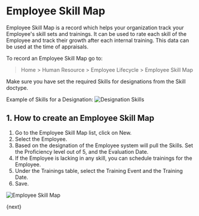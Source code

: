 # Employee Skill Map

Employee Skill Map is a record which helps your organization track your Employee's skill sets and trainings. It can be used to rate each skill of the Employee and track their growth after each internal training. This data can be used at the time of appraisals.

To record an Employee Skill Map go to:

> Home > Human Resource > Employee Lifecycle > Employee Skill Map

Make sure you have set the required Skills for designations from the Skill doctype.

Example of Skills for a Designation:
![Designation Skills]({{docs_base_url}}/v13/assets/img/human-resources/designation-skills.png)

## 1. How to create an Employee Skill Map

1. Go to the Employee Skill Map list, click on New.
1. Select the Employee.
1. Based on the designation of the Employee system will pull the Skills. Set the Proficiency level out of 5, and the Evaluation Date.
1. If the Employee is lacking in any skill, you can schedule trainings for the Employee.
1. Under the Trainings table, select the Training Event and the Training Date.
1. Save.

![Employee Skill Map]({{docs_base_url}}/v13/assets/img/human-resources/employee-skill-map.png)

{next}
